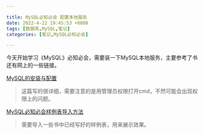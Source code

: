 ```yaml
---

title: MySQL必知必会 配置本地服务
date: 2022-4-22 19:45:53 +0800
tags: [数据库,MySQL,笔记]
categories: [笔记,MySQL必知必会]

---
```


今天开始学习《MySQL》必知必会，需要装一下MySQL本地服务，主要参考了书还有网上的一些链接。

[MySQL的安装与配置 ](https://www.cnblogs.com/winton-nfs/p/11524007.html)

> 这篇写的很详细，需要注意的是用管理员权限打开cmd，不然可能会出现权限上的问题。

[MySQL必知必会样例表导入方法](https://blog.csdn.net/qq120633269/article/details/88321137)

> 需要导入一些书中已经写好的样例表，用来展示效果。

